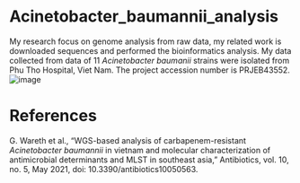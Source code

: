 # Acinetobacter_baumannii_analysis
My research focus on genome analysis from raw data, my related work is downloaded sequences and performed the bioinformatics analysis. My data collected from data of 11 *Acinetobacter baumanii* strains were isolated from Phu Tho Hospital, Viet Nam. The project accession number is PRJEB43552.
![image](https://github.com/user-attachments/assets/875be46e-3b47-4be4-bff4-faf9147b21dc)

# References
G. Wareth et al., “WGS-based analysis of carbapenem-resistant *Acinetobacter baumannii* in vietnam and molecular characterization of antimicrobial determinants and MLST in southeast asia,” Antibiotics, vol. 10, no. 5, May 2021, doi: 10.3390/antibiotics10050563.

